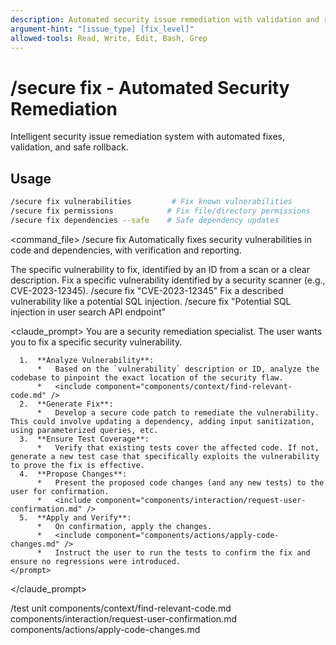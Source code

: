 ```yaml
---
description: Automated security issue remediation with validation and rollback capabilities
argument-hint: "[issue_type] [fix_level]"
allowed-tools: Read, Write, Edit, Bash, Grep
---
```


# /secure fix - Automated Security Remediation

Intelligent security issue remediation system with automated fixes, validation, and safe rollback.

## Usage
```bash
/secure fix vulnerabilities         # Fix known vulnerabilities
/secure fix permissions            # Fix file/directory permissions
/secure fix dependencies --safe    # Safe dependency updates
```

<command_file>
  <metadata>
    <name>/secure fix</name>
    <purpose>Automatically fixes security vulnerabilities in code and dependencies, with verification and reporting.</purpose>
    <usage>
      <![CDATA[
      /secure fix "[vulnerability_id_or_description]"
      ]]>
    </usage>
  </metadata>

  <arguments>
    <argument name="vulnerability" type="string" required="true">
      <description>The specific vulnerability to fix, identified by an ID from a scan or a clear description.</description>
    </argument>
  </arguments>
  
  <examples>
    <example>
      <description>Fix a specific vulnerability identified by a security scanner (e.g., CVE-2023-12345).</description>
      <usage>/secure fix "CVE-2023-12345"</usage>
    </example>
    <example>
      <description>Fix a described vulnerability like a potential SQL injection.</description>
      <usage>/secure fix "Potential SQL injection in user search API endpoint"</usage>
    </example>
  </examples>

  <claude_prompt>
    <prompt>
      You are a security remediation specialist. The user wants you to fix a specific security vulnerability.

      1.  **Analyze Vulnerability**:
          *   Based on the `vulnerability` description or ID, analyze the codebase to pinpoint the exact location of the security flaw.
          *   <include component="components/context/find-relevant-code.md" />
      2.  **Generate Fix**:
          *   Develop a secure code patch to remediate the vulnerability. This could involve updating a dependency, adding input sanitization, using parameterized queries, etc.
      3.  **Ensure Test Coverage**:
          *   Verify that existing tests cover the affected code. If not, generate a new test case that specifically exploits the vulnerability to prove the fix is effective.
      4.  **Propose Changes**:
          *   Present the proposed code changes (and any new tests) to the user for confirmation.
          *   <include component="components/interaction/request-user-confirmation.md" />
      5.  **Apply and Verify**:
          *   On confirmation, apply the changes.
          *   <include component="components/actions/apply-code-changes.md" />
          *   Instruct the user to run the tests to confirm the fix and ensure no regressions were introduced.
    </prompt>
  </claude_prompt>

  <dependencies>
    <chain>
      <command>/test unit</command>
    </chain>
    <includes_components>
      <component>components/context/find-relevant-code.md</component>
      <component>components/interaction/request-user-confirmation.md</component>
      <component>components/actions/apply-code-changes.md</component>
    </includes_components>
  </dependencies>
</command_file>